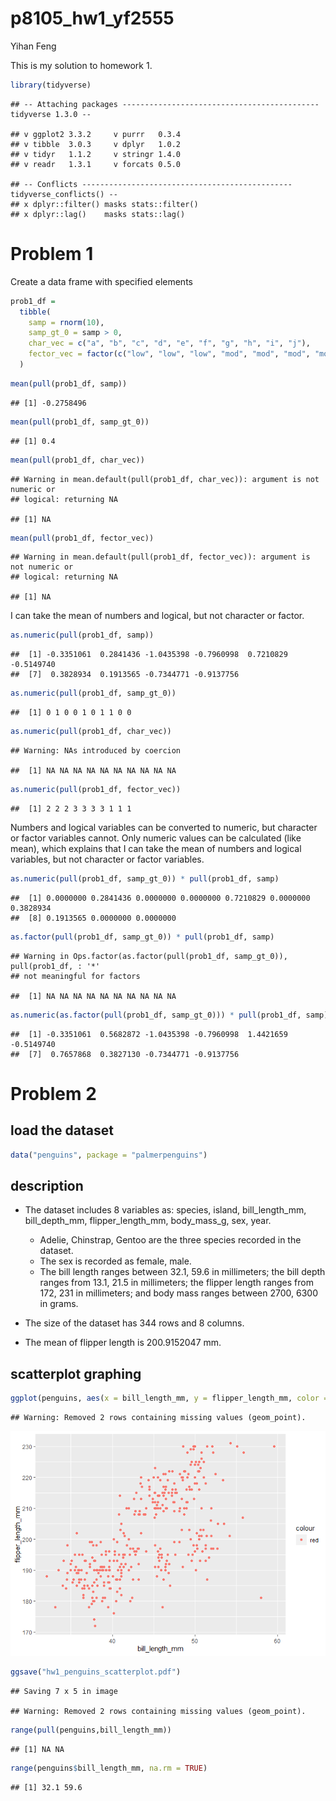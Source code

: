 p8105\_hw1\_yf2555
================
Yihan Feng

This is my solution to homework 1.

``` r
library(tidyverse)
```

    ## -- Attaching packages -------------------------------------------- tidyverse 1.3.0 --

    ## v ggplot2 3.3.2     v purrr   0.3.4
    ## v tibble  3.0.3     v dplyr   1.0.2
    ## v tidyr   1.1.2     v stringr 1.4.0
    ## v readr   1.3.1     v forcats 0.5.0

    ## -- Conflicts ----------------------------------------------- tidyverse_conflicts() --
    ## x dplyr::filter() masks stats::filter()
    ## x dplyr::lag()    masks stats::lag()

# Problem 1

Create a data frame with specified elements

``` r
prob1_df = 
  tibble(
    samp = rnorm(10),
    samp_gt_0 = samp > 0,
    char_vec = c("a", "b", "c", "d", "e", "f", "g", "h", "i", "j"),
    fector_vec = factor(c("low", "low", "low", "mod", "mod", "mod", "mod", "high", "high", "high"))
  )
```

``` r
mean(pull(prob1_df, samp))
```

    ## [1] -0.2758496

``` r
mean(pull(prob1_df, samp_gt_0))
```

    ## [1] 0.4

``` r
mean(pull(prob1_df, char_vec))
```

    ## Warning in mean.default(pull(prob1_df, char_vec)): argument is not numeric or
    ## logical: returning NA

    ## [1] NA

``` r
mean(pull(prob1_df, fector_vec))
```

    ## Warning in mean.default(pull(prob1_df, fector_vec)): argument is not numeric or
    ## logical: returning NA

    ## [1] NA

I can take the mean of numbers and logical, but not character or factor.

``` r
as.numeric(pull(prob1_df, samp))
```

    ##  [1] -0.3351061  0.2841436 -1.0435398 -0.7960998  0.7210829 -0.5149740
    ##  [7]  0.3828934  0.1913565 -0.7344771 -0.9137756

``` r
as.numeric(pull(prob1_df, samp_gt_0))
```

    ##  [1] 0 1 0 0 1 0 1 1 0 0

``` r
as.numeric(pull(prob1_df, char_vec))
```

    ## Warning: NAs introduced by coercion

    ##  [1] NA NA NA NA NA NA NA NA NA NA

``` r
as.numeric(pull(prob1_df, fector_vec))
```

    ##  [1] 2 2 2 3 3 3 3 1 1 1

Numbers and logical variables can be converted to numeric, but character
or factor variables cannot. Only numeric values can be calculated (like
mean), which explains that I can take the mean of numbers and logical
variables, but not character or factor variables.

``` r
as.numeric(pull(prob1_df, samp_gt_0)) * pull(prob1_df, samp)
```

    ##  [1] 0.0000000 0.2841436 0.0000000 0.0000000 0.7210829 0.0000000 0.3828934
    ##  [8] 0.1913565 0.0000000 0.0000000

``` r
as.factor(pull(prob1_df, samp_gt_0)) * pull(prob1_df, samp)
```

    ## Warning in Ops.factor(as.factor(pull(prob1_df, samp_gt_0)), pull(prob1_df, : '*'
    ## not meaningful for factors

    ##  [1] NA NA NA NA NA NA NA NA NA NA

``` r
as.numeric(as.factor(pull(prob1_df, samp_gt_0))) * pull(prob1_df, samp)
```

    ##  [1] -0.3351061  0.5682872 -1.0435398 -0.7960998  1.4421659 -0.5149740
    ##  [7]  0.7657868  0.3827130 -0.7344771 -0.9137756

# Problem 2

## load the dataset

``` r
data("penguins", package = "palmerpenguins")
```

## description

  - The dataset includes 8 variables as: species, island,
    bill\_length\_mm, bill\_depth\_mm, flipper\_length\_mm,
    body\_mass\_g, sex, year.
    
      - Adelie, Chinstrap, Gentoo are the three species recorded in the
        dataset.
      - The sex is recorded as female, male.
      - The bill length ranges between 32.1, 59.6 in millimeters; the
        bill depth ranges from 13.1, 21.5 in millimeters; the flipper
        length ranges from 172, 231 in millimeters; and body mass ranges
        between 2700, 6300 in grams.

  - The size of the dataset has 344 rows and 8 columns.

  - The mean of flipper length is 200.9152047 mm.

## scatterplot graphing

``` r
ggplot(penguins, aes(x = bill_length_mm, y = flipper_length_mm, color = "red"), na.rm = TRUE) + geom_point()
```

    ## Warning: Removed 2 rows containing missing values (geom_point).

![](p8105_hw1_yf2555_files/figure-gfm/scatterplot-1.png)<!-- -->

``` r
ggsave("hw1_penguins_scatterplot.pdf")
```

    ## Saving 7 x 5 in image

    ## Warning: Removed 2 rows containing missing values (geom_point).

``` r
range(pull(penguins,bill_length_mm))
```

    ## [1] NA NA

``` r
range(penguins$bill_length_mm, na.rm = TRUE)
```

    ## [1] 32.1 59.6

